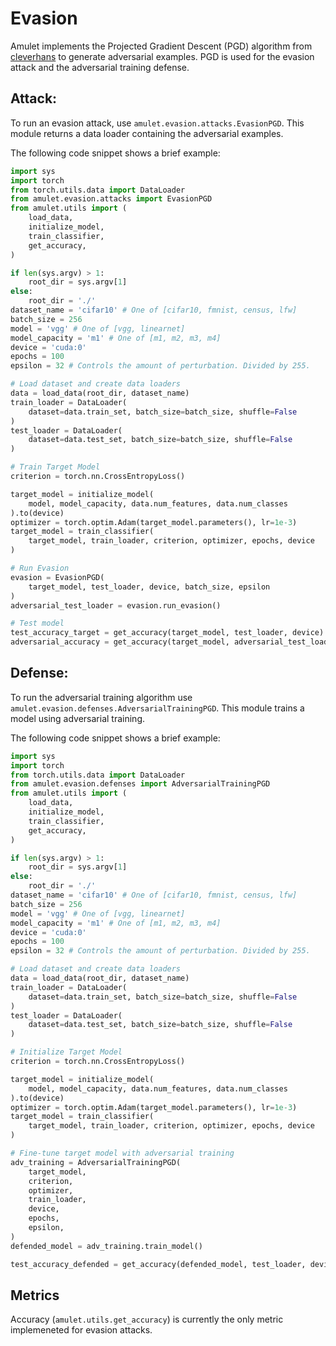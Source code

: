 # Evasion
Amulet implements the Projected Gradient Descent (PGD) algorithm from [cleverhans](https://github.com/cleverhans-lab/cleverhans) to generate adversarial examples.
PGD is used for the evasion attack and the adversarial training defense.

## Attack:
To run an evasion attack, use `amulet.evasion.attacks.EvasionPGD`.
This module returns a data loader containing the adversarial examples.

The following code snippet shows a brief example:
```python
import sys
import torch
from torch.utils.data import DataLoader
from amulet.evasion.attacks import EvasionPGD
from amulet.utils import (
    load_data,
    initialize_model,
    train_classifier,
    get_accuracy,
)

if len(sys.argv) > 1:
    root_dir = sys.argv[1]
else:
    root_dir = './'
dataset_name = 'cifar10' # One of [cifar10, fmnist, census, lfw]
batch_size = 256
model = 'vgg' # One of [vgg, linearnet]
model_capacity = 'm1' # One of [m1, m2, m3, m4]
device = 'cuda:0'
epochs = 100
epsilon = 32 # Controls the amount of perturbation. Divided by 255.

# Load dataset and create data loaders
data = load_data(root_dir, dataset_name)
train_loader = DataLoader(
    dataset=data.train_set, batch_size=batch_size, shuffle=False
)
test_loader = DataLoader(
    dataset=data.test_set, batch_size=batch_size, shuffle=False
)

# Train Target Model
criterion = torch.nn.CrossEntropyLoss()

target_model = initialize_model(
    model, model_capacity, data.num_features, data.num_classes
).to(device)
optimizer = torch.optim.Adam(target_model.parameters(), lr=1e-3)
target_model = train_classifier(
    target_model, train_loader, criterion, optimizer, epochs, device
)

# Run Evasion
evasion = EvasionPGD(
    target_model, test_loader, device, batch_size, epsilon
)
adversarial_test_loader = evasion.run_evasion()

# Test model
test_accuracy_target = get_accuracy(target_model, test_loader, device)
adversarial_accuracy = get_accuracy(target_model, adversarial_test_loader, device)
```

## Defense:
To run the adversarial training algorithm use `amulet.evasion.defenses.AdversarialTrainingPGD`.
This module trains a model using adversarial training.

The following code snippet shows a brief example:
```python
import sys
import torch
from torch.utils.data import DataLoader
from amulet.evasion.defenses import AdversarialTrainingPGD
from amulet.utils import (
    load_data,
    initialize_model,
    train_classifier,
    get_accuracy,
)

if len(sys.argv) > 1:
    root_dir = sys.argv[1]
else:
    root_dir = './'
dataset_name = 'cifar10' # One of [cifar10, fmnist, census, lfw]
batch_size = 256
model = 'vgg' # One of [vgg, linearnet]
model_capacity = 'm1' # One of [m1, m2, m3, m4]
device = 'cuda:0'
epochs = 100
epsilon = 32 # Controls the amount of perturbation. Divided by 255.

# Load dataset and create data loaders
data = load_data(root_dir, dataset_name)
train_loader = DataLoader(
    dataset=data.train_set, batch_size=batch_size, shuffle=False
)
test_loader = DataLoader(
    dataset=data.test_set, batch_size=batch_size, shuffle=False
)

# Initialize Target Model
criterion = torch.nn.CrossEntropyLoss()

target_model = initialize_model(
    model, model_capacity, data.num_features, data.num_classes
).to(device)
optimizer = torch.optim.Adam(target_model.parameters(), lr=1e-3)
target_model = train_classifier(
    target_model, train_loader, criterion, optimizer, epochs, device
)

# Fine-tune target model with adversarial training
adv_training = AdversarialTrainingPGD(
    target_model,
    criterion,
    optimizer,
    train_loader,
    device,
    epochs,
    epsilon,
)
defended_model = adv_training.train_model()

test_accuracy_defended = get_accuracy(defended_model, test_loader, device)
```

## Metrics
Accuracy (`amulet.utils.get_accuracy`) is currently the only metric implemeneted for evasion attacks.
